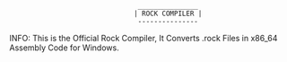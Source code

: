                                     _______________
                                   | ROCK COMPILER |
                                    ---------------


INFO: This is the Official Rock Compiler, It Converts .rock Files in x86_64 Assembly Code for Windows.
